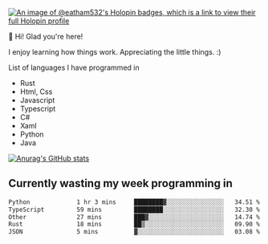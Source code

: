 [![An image of @eatham532's Holopin badges, which is a link to view their full Holopin profile](https://holopin.me/eatham532)](https://holopin.io/@eatham532)


👋 Hi! Glad you're here!

I enjoy learning how things work. Appreciating the little things. :)


List of languages I have programmed in
- Rust
- Html, Css
- Javascript
- Typescript
- C#
- Xaml
- Python
- Java

[![Anurag's GitHub stats](https://github-readme-stats.vercel.app/api?username=Eatham532&theme=dark)](https://github.com/anuraghazra/github-readme-stats)


## Currently wasting my week programming in
<!--START_SECTION:waka-->

```txt
Python             1 hr 3 mins     ████████▓░░░░░░░░░░░░░░░░   34.51 %
TypeScript         59 mins         ████████░░░░░░░░░░░░░░░░░   32.30 %
Other              27 mins         ███▓░░░░░░░░░░░░░░░░░░░░░   14.74 %
Rust               18 mins         ██▒░░░░░░░░░░░░░░░░░░░░░░   09.90 %
JSON               5 mins          ▓░░░░░░░░░░░░░░░░░░░░░░░░   03.08 %
```

<!--END_SECTION:waka-->
